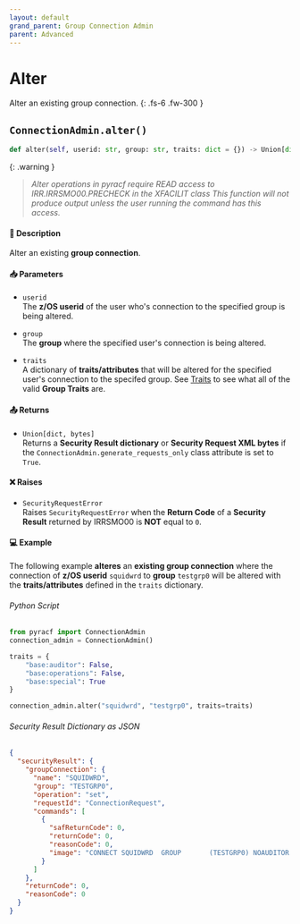 ```yaml
---
layout: default
grand_parent: Group Connection Admin
parent: Advanced
---
```


# Alter

Alter an existing group connection.
{: .fs-6 .fw-300 }

## `ConnectionAdmin.alter()`

```python
def alter(self, userid: str, group: str, traits: dict = {}) -> Union[dict, bytes]:
```

{: .warning }
> _Alter operations in pyracf require READ access to IRR.IRRSMO00.PRECHECK in the XFACILIT class_
> _This function will not produce output unless the user running the command has this access._

#### 📄 Description

Alter an existing **group connection**.

#### 📥 Parameters
* `userid`<br>
  The **z/OS userid** of the user who's connection to the specified group is being altered.
* `group`<br>
  The **group** where the specified user's connection is being altered.

* `traits`<br>
  A dictionary of **traits/attributes** that will be altered for the specified user's connection to the specifed group. See [Traits](../segments_traits_operators#traits) to see what all of the valid **Group Traits** are.

#### 📤 Returns
* `Union[dict, bytes]`<br>
  Returns a **Security Result dictionary** or **Security Request XML bytes** if the `ConnectionAdmin.generate_requests_only` class attribute is set to `True`.

#### ❌ Raises
* `SecurityRequestError`<br>
  Raises `SecurityRequestError` when the **Return Code** of a **Security Result** returned by IRRSMO00 is **NOT** equal to `0`.

#### 💻 Example

The following example **alteres** an **existing group connection** where the connection of **z/OS userid** `squidwrd` to **group** `testgrp0` will be altered with the **traits/attributes** defined in the `traits` dictionary.

###### Python Script
```python
from pyracf import ConnectionAdmin
connection_admin = ConnectionAdmin()

traits = {
    "base:auditor": False,
    "base:operations": False,
    "base:special": True
}

connection_admin.alter("squidwrd", "testgrp0", traits=traits)
```

###### Security Result Dictionary as JSON
```json
{
  "securityResult": {
    "groupConnection": {
      "name": "SQUIDWRD",
      "group": "TESTGRP0",
      "operation": "set",
      "requestId": "ConnectionRequest",
      "commands": [
        {
          "safReturnCode": 0,
          "returnCode": 0,
          "reasonCode": 0,
          "image": "CONNECT SQUIDWRD  GROUP       (TESTGRP0) NOAUDITOR      NOOPERATIONS   SPECIAL     "
        }
      ]
    },
    "returnCode": 0,
    "reasonCode": 0
  }
}
```